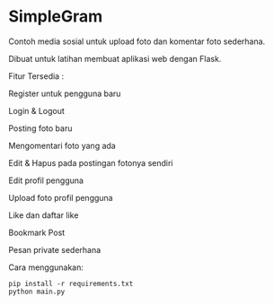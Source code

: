 # SimpleGram

Contoh media sosial untuk upload foto dan komentar foto sederhana.

Dibuat untuk latihan membuat aplikasi web dengan Flask.

Fitur Tersedia :

Register untuk pengguna baru

Login & Logout

Posting foto baru

Mengomentari foto yang ada

Edit & Hapus pada postingan fotonya sendiri

Edit profil pengguna

Upload foto profil pengguna

Like dan daftar like

Bookmark Post

Pesan private sederhana

Cara menggunakan:
```
pip install -r requirements.txt
python main.py
```
